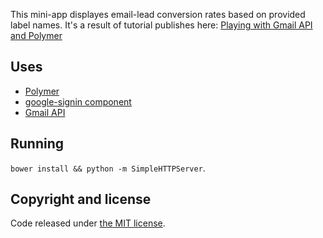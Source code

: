 This mini-app displayes email-lead conversion rates based on provided label names. It's a result of tutorial publishes here: [Playing with Gmail API and Polymer](http://blog.oskar.io/playing-with-gmail-api-and-polymer)

## Uses
- [Polymer](http://www.polymer-project.org/)
- [google-signin component](https://github.com/GoogleWebComponents/google-signin)
- [Gmail API](https://developers.google.com/gmail/api/)

## Running
`bower install && python -m SimpleHTTPServer`. 

## Copyright and license

Code released under [the MIT license](LICENSE).
